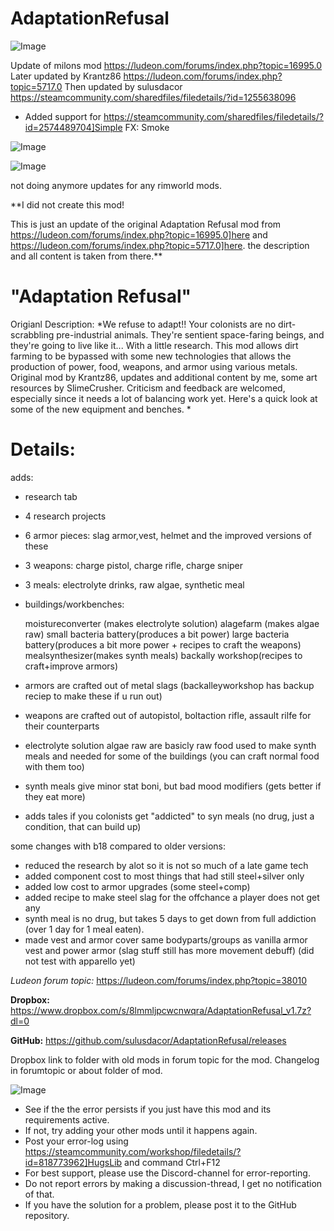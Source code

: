 # AdaptationRefusal

![Image](https://i.imgur.com/buuPQel.png)

Update of milons mod
https://ludeon.com/forums/index.php?topic=16995.0
Later updated by Krantz86
https://ludeon.com/forums/index.php?topic=5717.0
Then updated by sulusdacor
https://steamcommunity.com/sharedfiles/filedetails/?id=1255638096

- Added support for https://steamcommunity.com/sharedfiles/filedetails/?id=2574489704]Simple FX: Smoke

![Image](https://i.imgur.com/pufA0kM.png)

	
![Image](https://i.imgur.com/Z4GOv8H.png)


not doing anymore updates for any rimworld mods.

**I did not create this mod!

This is just an update of the original Adaptation Refusal mod from https://ludeon.com/forums/index.php?topic=16995.0]here and https://ludeon.com/forums/index.php?topic=5717.0]here. the description and all content is taken from there.**

# "Adaptation Refusal"


Origianl Description:
*We refuse to adapt!!
Your colonists are no dirt-scrabbling pre-industrial animals.  They're sentient space-faring beings, and they're going to live like it... With a little research.  This mod allows dirt farming to be bypassed with some new technologies that allows the production of power, food, weapons, and armor using various metals.  Original mod by Krantz86, updates and additional content by me, some art resources by SlimeCrusher.  Criticism and feedback are welcomed, especially since it needs a lot of balancing work yet.  Here's a quick look at some of the new equipment and benches. *

# Details:


adds:
- research tab
- 4 research projects
- 6 armor pieces: slag armor,vest, helmet and the improved versions of these
- 3 weapons: charge pistol, charge rifle, charge sniper
- 3 meals: electrolyte drinks, raw algae, synthetic meal
- buildings/workbenches:

    moistureconverter (makes electrolyte solution)
    alagefarm (makes algae raw)
    small bacteria battery(produces a bit power)
    large bacteria battery(produces a bit more power + recipes to craft the weapons)
    mealsynthesizer(makes synth meals)
    backally workshop(recipes to craft+improve armors)

- armors are crafted out of metal slags (backalleyworkshop has backup reciep to make these if u run out)
- weapons are crafted out of autopistol, boltaction rifle, assault rilfe for their counterparts
- electrolyte solution algae raw are basicly raw food used to make synth meals and needed for some of the buildings (you can craft normal food with them too)
- synth meals give minor stat boni, but bad mood modifiers (gets better if they eat more)
- adds tales if you colonists get "addicted" to syn meals (no drug, just a condition, that can build up)

some changes with b18 compared to older versions:
- reduced the research by alot so it is not so much of a late game tech
- added component cost to most things that had still steel+silver only
- added low cost to armor upgrades (some steel+comp)
- added recipe to make steel slag for the offchance a player does not get any
- synth meal is no drug, but takes 5 days to get down from full addiction (over 1 day for 1 meal eaten).
- made vest and armor cover same bodyparts/groups as vanilla armor vest and power armor (slag stuff still has more movement debuff) (did not test with apparello yet)

*Ludeon forum topic:*
https://ludeon.com/forums/index.php?topic=38010

**Dropbox:** https://www.dropbox.com/s/8lmmljpcwcnwqra/AdaptationRefusal_v1.7z?dl=0

**GitHub:** https://github.com/sulusdacor/AdaptationRefusal/releases

Dropbox link to folder with old mods in forum topic for the mod.
Changelog in forumtopic or about folder of mod.

![Image](https://i.imgur.com/PwoNOj4.png)



-  See if the the error persists if you just have this mod and its requirements active.
-  If not, try adding your other mods until it happens again.
-  Post your error-log using https://steamcommunity.com/workshop/filedetails/?id=818773962]HugsLib and command Ctrl+F12
-  For best support, please use the Discord-channel for error-reporting.
-  Do not report errors by making a discussion-thread, I get no notification of that.
-  If you have the solution for a problem, please post it to the GitHub repository.




